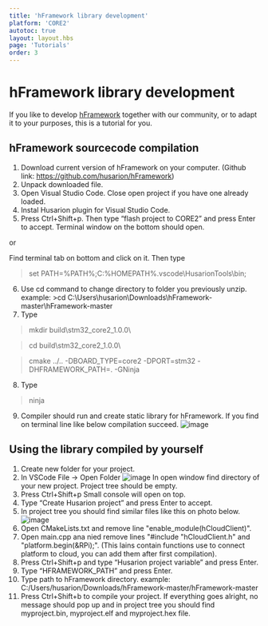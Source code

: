 ```yaml
---
title: 'hFramework library development'
platform: 'CORE2'
autotoc: true
layout: layout.hbs
page: 'Tutorials'
order: 3
---
```


# hFramework library development #

If you like to develop [hFramework](https://github.com/husarion/hFramework) together with our community, or to adapt it to your purposes, this is a tutorial for you.

## hFramework sourcecode compilation ##

1. Download current version of hFramework on your computer.
(Github link: https://github.com/husarion/hFramework)
2. Unpack downloaded file.
3. Open Visual Studio Code. Close open project if you have one already loaded.
4. Instal Husarion plugin for Visual Studio Code.
5. Press Ctrl+Shift+p. Then type “flash project to CORE2” and press Enter to accept. Terminal window on the bottom should open.

or

Find terminal tab on bottom and click on it. Then type 
> set PATH=%PATH%;C:%HOMEPATH%\.vscode\HusarionTools\bin;
6. Use cd command to change directory to folder you previously unzip.
example: >cd C:\Users\husarion\Downloads\hFramework-master\hFramework-master
7. Type
> mkdir build\stm32_core2_1.0.0\

> cd build\stm32_core2_1.0.0\

> cmake ../.. -DBOARD_TYPE=core2 -DPORT=stm32 -DHFRAMEWORK_PATH=. -GNinja
8. Type
>ninja
9. Compiler should run and create static library for hFramework.
If you find on terminal line like below compilation succeed.
![image](/assets/img/howToStart/lib_p9.png)

## Using the library compiled by yourself ##

1. Create new folder for your project.
2. In VSCode File -> Open Folder
![image](/assets/img/howToStart/com_p2.png)
In open window find directory of your new project.
Project tree should be empty.
3. Press Ctrl+Shift+p
Small console will open on top.
4. Type “Create Husarion project” and press Enter to accept.
5. In project tree you should find similar files like this on photo below.
![image](/assets/img/howToStart/com_p5.png)
6. Open CMakeLists.txt and remove line "enable_module(hCloudClient)".
7. Open main.cpp ana nied remove lines "#include "hCloudClient.h" and "platform.begin(&RPi);".
(This lains contain functions use to connect platform to cloud, you can add them after first compilation).
8. Press Ctrl+Shift+p and type “Husarion project variable” and press Enter.
9. Type “HFRAMEWORK_PATH” and press Enter.
10. Type path to hFramework directory.
example: C:/Users/husarion/Downloads/hFramework-master/hFramework-master
11. Press Ctrl+Shift+b to compile your project. If everything goes alright, no message should pop up and in project tree you should find myproject.bin, myproject.elf and myproject.hex file.